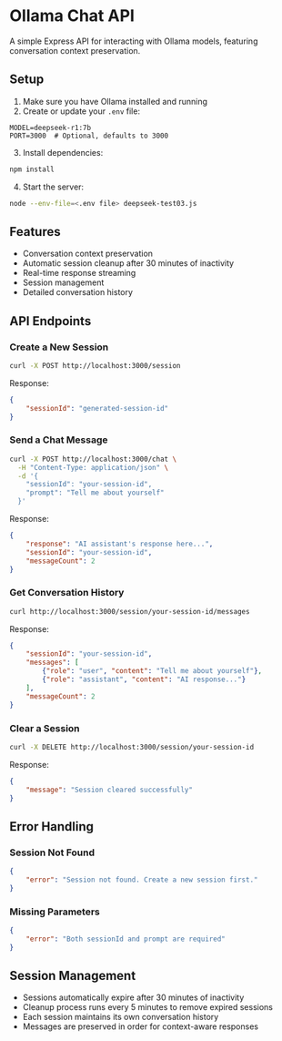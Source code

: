 # Ollama Chat API

A simple Express API for interacting with Ollama models, featuring conversation context preservation.

## Setup

1. Make sure you have Ollama installed and running
2. Create or update your `.env` file:
```plaintext
MODEL=deepseek-r1:7b
PORT=3000  # Optional, defaults to 3000
```
3. Install dependencies:
```bash
npm install
```
4. Start the server:
```bash
node --env-file=<.env file> deepseek-test03.js
```

## Features

- Conversation context preservation
- Automatic session cleanup after 30 minutes of inactivity
- Real-time response streaming
- Session management
- Detailed conversation history

## API Endpoints

### Create a New Session
```bash
curl -X POST http://localhost:3000/session
```
Response:
```json
{
    "sessionId": "generated-session-id"
}
```

### Send a Chat Message
```bash
curl -X POST http://localhost:3000/chat \
  -H "Content-Type: application/json" \
  -d '{
    "sessionId": "your-session-id",
    "prompt": "Tell me about yourself"
  }'
```
Response:
```json
{
    "response": "AI assistant's response here...",
    "sessionId": "your-session-id",
    "messageCount": 2
}
```

### Get Conversation History
```bash
curl http://localhost:3000/session/your-session-id/messages
```
Response:
```json
{
    "sessionId": "your-session-id",
    "messages": [
        {"role": "user", "content": "Tell me about yourself"},
        {"role": "assistant", "content": "AI response..."}
    ],
    "messageCount": 2
}
```

### Clear a Session
```bash
curl -X DELETE http://localhost:3000/session/your-session-id
```
Response:
```json
{
    "message": "Session cleared successfully"
}
```

## Error Handling

### Session Not Found
```json
{
    "error": "Session not found. Create a new session first."
}
```

### Missing Parameters
```json
{
    "error": "Both sessionId and prompt are required"
}
```

## Session Management

- Sessions automatically expire after 30 minutes of inactivity
- Cleanup process runs every 5 minutes to remove expired sessions
- Each session maintains its own conversation history
- Messages are preserved in order for context-aware responses

